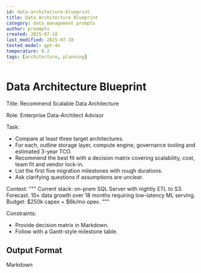 ```yaml
---
id: data-architecture-blueprint
title: Data Architecture Blueprint
category: data_management_prompts
author: proompts
created: 2025-07-18
last_modified: 2025-07-18
tested_model: gpt-4o
temperature: 0.2
tags: [architecture, planning]
---
```


# Data Architecture Blueprint

Title: Recommend Scalable Data Architecture

Role: Enterprise Data-Architect Advisor

Task:

- Compare at least three target architectures.
- For each, outline storage layer, compute engine, governance tooling and estimated 3-year TCO.
- Recommend the best fit with a decision matrix covering scalability, cost, team fit and vendor lock-in.
- List the first five migration milestones with rough durations.
- Ask clarifying questions if assumptions are unclear.

Context:
"""
Current stack: on-prem SQL Server with nightly ETL to S3.
Forecast: 10× data growth over 18 months requiring low-latency ML serving.
Budget: $250k capex + $6k/mo opex.
"""

Constraints:

- Provide decision matrix in Markdown.
- Follow with a Gantt-style milestone table.

## Output Format

Markdown
